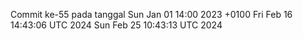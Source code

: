 Commit ke-55 pada tanggal Sun Jan 01 14:00 2023 +0100
Fri Feb 16 14:43:06 UTC 2024
Sun Feb 25 10:43:13 UTC 2024
